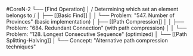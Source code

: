 #CoreN-2
└── [Find Operation]
    │   / Determining which set an element belongs to /
    │
    ├── [[Basic Find]]
    │   │   └── Problem: "547. Number of Provinces" (basic implementation)
    │
    ├── [[Path Compression]]
    │   │   ├── Problem: "684. Redundant Connection" (with path compression)
    │   │   └── Problem: "128. Longest Consecutive Sequence" (optimized)
    │
    └── [[Path Splitting-Halving]]
        │   └── Concept: "Alternative path compression techniques"